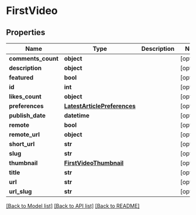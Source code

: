 # FirstVideo

## Properties
Name | Type | Description | Notes
------------ | ------------- | ------------- | -------------
**comments_count** | **object** |  | [optional] 
**description** | **object** |  | [optional] 
**featured** | **bool** |  | [optional] 
**id** | **int** |  | [optional] 
**likes_count** | **object** |  | [optional] 
**preferences** | [**LatestArticlePreferences**](LatestArticlePreferences.md) |  | [optional] 
**publish_date** | **datetime** |  | [optional] 
**remote** | **bool** |  | [optional] 
**remote_url** | **object** |  | [optional] 
**short_url** | **str** |  | [optional] 
**slug** | **str** |  | [optional] 
**thumbnail** | [**FirstVideoThumbnail**](FirstVideoThumbnail.md) |  | [optional] 
**title** | **str** |  | [optional] 
**url** | **str** |  | [optional] 
**url_slug** | **str** |  | [optional] 

[[Back to Model list]](../README.md#documentation-for-models) [[Back to API list]](../README.md#documentation-for-api-endpoints) [[Back to README]](../README.md)

